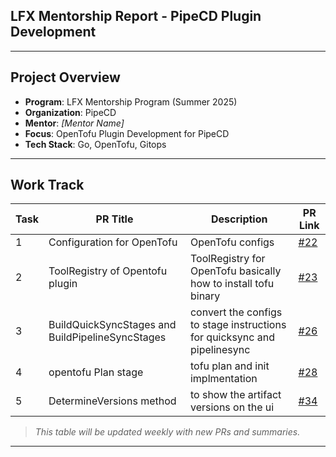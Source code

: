 
## LFX Mentorship Report - PipeCD Plugin Development

---

##  Project Overview

- **Program**: LFX Mentorship Program (Summer 2025)
- **Organization**: PipeCD
- **Mentor**: *[Mentor Name]*
- **Focus**: OpenTofu Plugin Development for PipeCD
- **Tech Stack**: Go, OpenTofu, Gitops

---

##  Work Track

| Task | PR Title                         | Description                                | PR Link |
|------|----------------------------------|--------------------------------------------|---------|
| 1    | Configuration for OpenTofu       |  OpenTofu configs | [#22](https://github.com/pipe-cd/community-plugins/pull/22) |
| 2    | ToolRegistry of Opentofu plugin  |  ToolRegistry for OpenTofu basically how to install tofu binary  | [#23](https://github.com/pipe-cd/community-plugins/pull/23) |
| 3    | BuildQuickSyncStages and BuildPipelineSyncStages | convert the configs to stage instructions for quicksync and pipelinesync | [#26](https://github.com/pipe-cd/community-plugins/pull/26) |
| 4    | opentofu Plan stage | tofu plan and init implmentation | [#28](https://github.com/pipe-cd/community-plugins/pull/28) |
| 5    |  DetermineVersions method | to show the artifact versions on the ui | [#34](https://github.com/pipe-cd/community-plugins/pull/34) |


>  *This table will be updated weekly with new PRs and summaries.*

---


